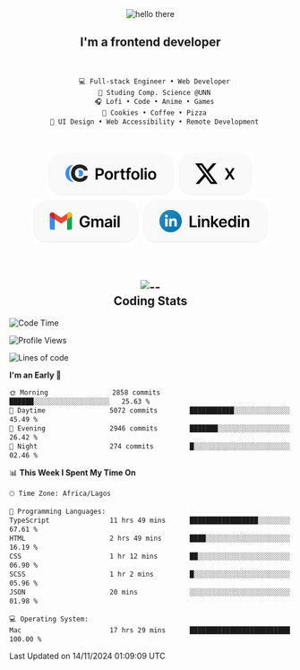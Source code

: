 <div align="center">
  
  <img src="https://readme-typing-svg.demolab.com?font=Fira+Code&weight=600&size=24&duration=4000&pause=300&color=3291FF&center=true&vCenter=true&random=false&width=300&height=24&lines=Hey+There;Hola;Namaste;Aloha;Bonjour;Konnichiwa" alt="hello there" height="36" width="300" />
  <h2>I'm a frontend developer</h2>
  
</div>

<br/>

<div align="center">
  
  ```
    💻 Full-stack Engineer • Web Developer
    💼 Studing Comp. Science @UNN
    🎧 Lofi • Code • Anime • Games
    🍪 Cookies • Coffee • Pizza
    📖 UI Design • Web Accessibility • Remote Development
  ```

</div>

<br/>

<div align="center">

  [![portfolio](./assets/badge-portfolio.svg)](https://okoyecharles.com)
  [![X](./assets/badge-x.svg)](https://x.com/okoyecharlesk)
  [![mail](./assets/badge-mail.svg)](mailto:okoyecharles509@gmail.com)
  [![linkedin](./assets/badge-linkedin.svg)](https://linkedin.com/in/okoyecharles)
  
</div>

<br/>



<div align="center">

  <h2>
    <img src="https://media.giphy.com/media/UVG0BN8TOMKkPOJS6e/giphy.gif?cid=790b7611dhvp8dydhh4r22mjr73owy4d5zzlo7s5zyk60w8s&ep=v1_stickers_search&rid=giphy.gif&ct=s" alt="--" height="50" width="50" />
    <br/>
    Coding Stats
  </h2>
  
</div>

<!--START_SECTION:waka-->
![Code Time](http://img.shields.io/badge/Code%20Time-416%20hrs%2012%20mins-blue)

![Profile Views](http://img.shields.io/badge/Profile%20Views-8-blue)

![Lines of code](https://img.shields.io/badge/From%20Hello%20World%20I%27ve%20Written-8.5%20million%20lines%20of%20code-blue)

**I'm an Early 🐤** 

```text
🌞 Morning                2858 commits        ██████░░░░░░░░░░░░░░░░░░░   25.63 % 
🌆 Daytime                5072 commits        ███████████░░░░░░░░░░░░░░   45.49 % 
🌃 Evening                2946 commits        ███████░░░░░░░░░░░░░░░░░░   26.42 % 
🌙 Night                  274 commits         █░░░░░░░░░░░░░░░░░░░░░░░░   02.46 % 
```


📊 **This Week I Spent My Time On** 

```text
🕑︎ Time Zone: Africa/Lagos

💬 Programming Languages: 
TypeScript               11 hrs 49 mins      █████████████████░░░░░░░░   67.61 % 
HTML                     2 hrs 49 mins       ████░░░░░░░░░░░░░░░░░░░░░   16.19 % 
CSS                      1 hr 12 mins        ██░░░░░░░░░░░░░░░░░░░░░░░   06.90 % 
SCSS                     1 hr 2 mins         █░░░░░░░░░░░░░░░░░░░░░░░░   05.96 % 
JSON                     20 mins             ░░░░░░░░░░░░░░░░░░░░░░░░░   01.98 % 

💻 Operating System: 
Mac                      17 hrs 29 mins      █████████████████████████   100.00 % 
```


 Last Updated on 14/11/2024 01:09:09 UTC
<!--END_SECTION:waka-->
